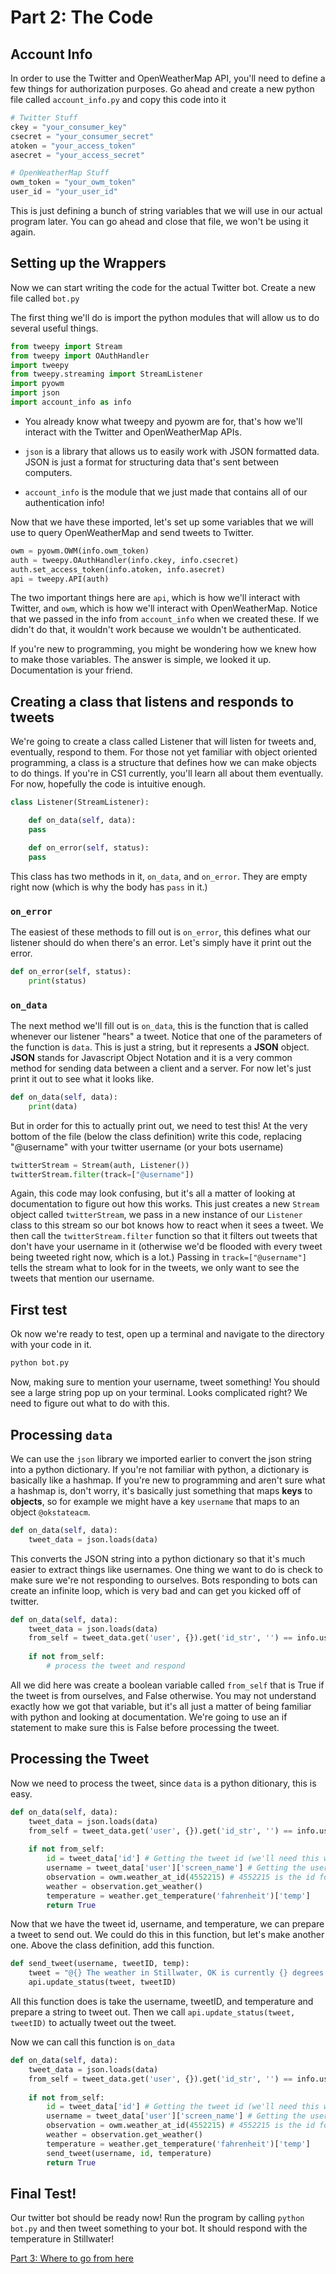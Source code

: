 # Part 2: The Code

## Account Info

In order to use the Twitter and OpenWeatherMap API, you'll need to define a few things for authorization purposes. Go ahead and create a new python file called ```account_info.py``` and copy this code into it

```python
# Twitter Stuff
ckey = "your_consumer_key"
csecret = "your_consumer_secret"
atoken = "your_access_token"
asecret = "your_access_secret"

# OpenWeatherMap Stuff
owm_token = "your_owm_token"
user_id = "your_user_id"
```

This is just defining a bunch of string variables that we will use in our actual program later. You can go ahead and close that file, we won't be using it again.

## Setting up the Wrappers

Now we can start writing the code for the actual Twitter bot. Create a new file called ```bot.py```

The first thing we'll do is import the python modules that will allow us to do several useful things.

```python
from tweepy import Stream
from tweepy import OAuthHandler
import tweepy
from tweepy.streaming import StreamListener
import pyowm
import json
import account_info as info
```

* You already know what tweepy and pyowm are for, that's how we'll interact with the Twitter and OpenWeatherMap APIs.

* ```json``` is a library that allows us to easily work with JSON formatted data. JSON is just a format for structuring data that's sent between computers.

* ```account_info``` is the module that we just made that contains all of our authentication info!

Now that we have these imported, let's set up some variables that we will use to query OpenWeatherMap and send tweets to Twitter.

```python
owm = pyowm.OWM(info.owm_token)
auth = tweepy.OAuthHandler(info.ckey, info.csecret)
auth.set_access_token(info.atoken, info.asecret)
api = tweepy.API(auth)
```

The two important things here are ```api```, which is how we'll interact with Twitter, and ```owm```, which is how we'll interact with OpenWeatherMap. Notice that we passed in the info from ```account_info``` when we created these. If we didn't do that, it wouldn't work because we wouldn't be authenticated.

If you're new to programming, you might be wondering how we knew how to make those variables. The answer is simple, we looked it up. Documentation is your friend.

## Creating a class that listens and responds to tweets

We're going to create a class called Listener that will listen for tweets and, eventually, respond to them. For those not yet familiar with object oriented programming, a class is a structure that defines how we can make objects to do things. If you're in CS1 currently, you'll learn all about them eventually. For now, hopefully the code is intuitive enough.

```python
class Listener(StreamListener):

    def on_data(self, data):
	pass

    def on_error(self, status):
	pass

```

This class has two methods in it, ```on_data```, and ```on_error```. They are empty right now (which is why the body has ```pass``` in it.)

### ```on_error```

The easiest of these methods to fill out is ```on_error```, this defines what our listener should do when there's an error. Let's simply have it print out the error.

```python
def on_error(self, status):
    print(status)
```

### ```on_data```

The next method we'll fill out is ```on_data```, this is the function that is called whenever our listener "hears" a tweet. Notice that one of the parameters of the function is ```data```. This is just a string, but it represents a **JSON** object. **JSON** stands for Javascript Object Notation and it is a very common method for sending data between a client and a server. For now let's just print it out to see what it looks like.

```python
def on_data(self, data):
    print(data)
```

But in order for this to actually print out, we need to test this! At the very bottom of the file (below the class definition) write this code, replacing "@username" with your twitter username (or your bots username)

```python
twitterStream = Stream(auth, Listener())
twitterStream.filter(track=["@username"])
```

Again, this code may look confusing, but it's all a matter of looking at documentation to figure out how this works. This just creates a new ```Stream``` object called ```twitterStream```, we pass in a new instance of our ```Listener``` class to this stream so our bot knows how to react when it sees a tweet. We then call the ```twitterStream.filter``` function so that it filters out tweets that don't have your username in it (otherwise we'd be flooded with every tweet being tweeted right now, which is a lot.) Passing in ```track=["@username"]``` tells the stream what to look for in the tweets, we only want to see the tweets that mention our username.

## First test

Ok now we're ready to test, open up a terminal and navigate to the directory with your code in it.

```bash
python bot.py
```

Now, making sure to mention your username, tweet something! You should see a large string pop up on your terminal. Looks complicated right? We need to figure out what to do with this.

## Processing ```data```
We can use the ```json``` library we imported earlier to convert the json string into a python dictionary. If you're not familiar with python, a dictionary is basically like a hashmap. If you're new to programming and aren't sure what a hashmap is, don't worry, it's basically just something that maps **keys** to **objects**, so for example we might have a key ```username``` that maps to an object ```@okstateacm```.

```python
def on_data(self, data):
    tweet_data = json.loads(data)
```

This converts the JSON string into a python dictionary so that it's much easier to extract things like usernames. One thing we want to do is check to make sure we're not responding to ourselves. Bots responding to bots can create an infinite loop, which is very bad and can get you kicked off of twitter.

```python
def on_data(self, data):
    tweet_data = json.loads(data)
    from_self = tweet_data.get('user', {}).get('id_str', '') == info.user_id
    
    if not from_self:
        # process the tweet and respond
```

All we did here was create a boolean variable called ```from_self``` that is True if the tweet is from ourselves, and False otherwise. You may not understand exactly how we got that variable, but it's all just a matter of being familiar with python and looking at documentation. We're going to use an if statement to make sure this is False before processing the tweet.

## Processing the Tweet
Now we need to process the tweet, since ```data``` is a python ditionary, this is easy.

```python
def on_data(self, data):
    tweet_data = json.loads(data)
    from_self = tweet_data.get('user', {}).get('id_str', '') == info.user_id
    
    if not from_self:
        id = tweet_data['id'] # Getting the tweet id (we'll need this when we respond to the tweet)
        username = tweet_data['user']['screen_name'] # Getting the username of who tweeted at us
        observation = owm.weather_at_id(4552215) # 4552215 is the id for Stillwater
        weather = observation.get_weather()
        temperature = weather.get_temperature('fahrenheit')['temp']
        return True
```

Now that we have the tweet id, username, and temperature, we can prepare a tweet to send out. We could do this in this function, but let's make another one. Above the class definition, add this function.

```python
def send_tweet(username, tweetID, temp):
    tweet = "@{} The weather in Stillwater, OK is currently {} degrees.".format(username, username, temp)
    api.update_status(tweet, tweetID)
```

All this function does is take the username, tweetID, and temperature and prepare a string to tweet out. Then we call ```api.update_status(tweet, tweetID)``` to actually tweet out the tweet.

Now we can call this function is ```on_data```

```python
def on_data(self, data):
    tweet_data = json.loads(data)
    from_self = tweet_data.get('user', {}).get('id_str', '') == info.user_id
    
    if not from_self:
        id = tweet_data['id'] # Getting the tweet id (we'll need this when we respond to the tweet)
        username = tweet_data['user']['screen_name'] # Getting the username of who tweeted at us
        observation = owm.weather_at_id(4552215) # 4552215 is the id for Stillwater
        weather = observation.get_weather()
        temperature = weather.get_temperature('fahrenheit')['temp']
        send_tweet(username, id, temperature)
        return True
```

## Final Test!

Our twitter bot should be ready now! Run the program by calling ```python bot.py``` and then tweet something to your bot. It should respond with the temperature in Stillwater!

[Part 3: Where to go from here](https://github.com/OKStateACM/TwitterBotCodelab/blob/master/part_3.md)
